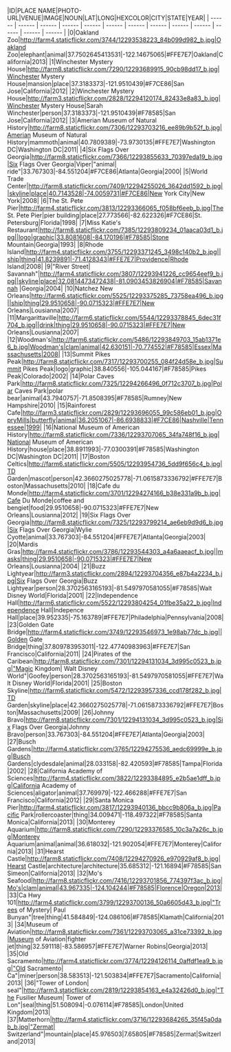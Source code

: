 |ID|PLACE NAME|PHOTO-URL|VENUE|IMAGE|NOUN|LAT|LONG|HEXCOLOR|CITY|STATE|YEAR|
| ------ | ------ | ------ | ------ | ------ | ------ | ------ | ------ | ------ | ------ | ------ | ------ | ------ |
|0|Oakland Zoo|http://farm4.staticflickr.com/3744/12293538223_84b099d982_b.jpg|Oakland Zoo|elephant|animal|37.7502645413531|-122.14675065|#FFE7E7|Oakland|California|2013|
|1|Winchester Mystery House|http://farm8.staticflickr.com/7290/12293689915_90cb98dd17_b.jpg|Winchester Mystery House|mansion|place|37.3183373|-121.9510439|#F7CE86|San Jose|California|2012|
|2|Winchester Mystery House|http://farm3.staticflickr.com/2828/12294120174_82433e8a83_b.jpg|Winchester Mystery House|Sarah Winchester|person|37.3183373|-121.9510439|#F78585|San Jose|California|2012|
|3|Amerian Museum of Natural History|http://farm8.staticflickr.com/7306/12293703216_ee89b9b52f_b.jpg|Amerian Museum of Natural History|mammoth|animal|40.7809389|-73.9730135|#FFE7E7|Washington DC|Washington DC|2011|
|4|Six Flags Over Georgia|http://farm8.staticflickr.com/7366/12293855633_70397eda19_b.jpg|Six Flags Over Georgia|Viper|"animal| ride"|33.767303|-84.551204|#F7CE86|Atlanta|Georgia|2000|
|5|World Trade Center|http://farm8.staticflickr.com/7409/12294255026_3642dd1592_b.jpg||skyline|place|40.7143528|-74.0059731|#F7CE86|New York City|New York|2008|
|6|The St. Pete Pier|http://farm4.staticflickr.com/3813/12293366065_f058bf6eeb_b.jpg|The St. Pete Pier|pier building|place|27.773566|-82.622326|#F7CE86|St. Petersburg|Florida|1998|
|7|Miss Katie's Restaurant|http://farm8.staticflickr.com/7385/12293809234_01aaca03d1_b.jpg||logo|graphic|33.8081608|-84.170196|#F78585|Stone Mountain|Georgia|1993|
|8|Rhode Island|http://farm4.staticflickr.com/3755/12293371245_3498c140b2_b.jpg||ship|thing|41.8239891|-71.4128343|#FFE7E7|Providence|Rhode Island|2008|
|9|"River Street| Savannah"|http://farm4.staticflickr.com/3807/12293941226_cc9654eef9_b.jpg||skyline|place|32.0814473472438|-81.0903453826904|#F78585|Savannah |Georgia|2004|
|10|Natchez New Orleans|http://farm6.staticflickr.com/5525/12293375285_73758ea496_b.jpg||ship|thing|29.9510658|-90.0715323|#FFE7E7|New Orleans|Lousianna|2007|
|11|Margarittaville|http://farm6.staticflickr.com/5544/12293378845_6dec31f704_b.jpg||drink|thing|29.9510658|-90.0715323|#FFE7E7|New Orleans|Lousianna|2007|
|12|Woodman's|http://farm6.staticflickr.com/5486/12293849703_15ab1371e6_b.jpg|Woodman's|clam|animal|42.630151|-70.774552|#F78585|Essex|Massachusetts|2008|
|13|Summit Pikes Peak|http://farm8.staticflickr.com/7317/12293700255_084f24d58e_b.jpg|Summit Pikes Peak|logo|graphic|38.840556|-105.044167|#F78585|Pikes Peak|Colorado|2002|
|14|Polar Caves Park|http://farm8.staticflickr.com/7325/12294266496_0f712c3707_b.jpg|Polar Caves Park|polar bear|animal|43.7940757|-71.8508395|#F78585|Rumney|New Hampshire|2010|
|15|Rainforest Cafe|http://farm3.staticflickr.com/2829/12293696055_99c586eb01_b.jpg|OpryMills|butterfly|animal|36.2051067|-86.6938833|#F7CE86|Nashville|Tennessee|1999|
|16|National Museum of American History|http://farm8.staticflickr.com/7336/12293707065_34fa748f16_b.jpg|National Museum of American History|house|place|38.8911993|-77.0300391|#F78585|Washington DC|Washington DC|2011|
|17|Boston Celtics|http://farm6.staticflickr.com/5505/12293954736_5dd9f656c4_b.jpg|TD Garden|mascot|person|42.3660275025778|-71.0615873336792|#FFE7E7|Boston|Massachusetts|2010|
|18|Cafe du Monde|http://farm4.staticflickr.com/3701/12294274166_b38e331a9b_b.jpg|Cafe Du Monde|coffee and bengiet|food|29.9510658|-90.0715323|#FFE7E7|New Orleans|Lousianna|2012|
|19|Six Flags Over Georgia|http://farm8.staticflickr.com/7325/12293799214_ae6eb9d9d6_b.jpg|Six Flags Over Georgia|Wylie Cyotte|animal|33.767303|-84.551204|#FFE7E7|Atlanta|Georgia|2003|
|20|Mardis Gras|http://farm4.staticflickr.com/3786/12293544303_a4a6aaeacf_b.jpg||masks|thing|29.9510658|-90.0715323|#FFE7E7|New Orleans|Lousianna|2004|
|21|Buzz Lightyear|http://farm3.staticflickr.com/2894/12293704356_e87b4a2234_b.jpg|Six Flags Over Georgia|Buzz Lightyear|person|28.3702563165193|-81.5497970581055|#F78585|Walt Disney World|Florida|2001|
|22|Independence Hall|http://farm6.staticflickr.com/5522/12293804254_01fbe35a22_b.jpg|Independence Hall|Indepence Hall|place|39.952335|-75.163789|#FFE7E7|Philadelphia|Pennsylvania|2008|
|23|Golden Gate Bridge|http://farm4.staticflickr.com/3749/12293546973_1e98ab77dc_b.jpg||Golden Gate Bridge|thing|37.809783953011|-122.47740983963|#FFE7E7|San Francisco|California|2011|
|24|Pirates of the Caribean|http://farm8.staticflickr.com/7301/12294131034_3d995c0523_b.jpg|"Magic Kingdom| Walt Disney World"|Goofey|person|28.3702563165193|-81.5497970581055|#FFE7E7|Walt Disney World|Florida|2001|
|25|Boston Skyline|http://farm6.staticflickr.com/5472/12293957336_ccd178f282_b.jpg|TD Garden|skyline|place|42.3660275025778|-71.0615873336792|#FFE7E7|Boston|Massachusetts|2009|
|26|Johnny Bravo|http://farm8.staticflickr.com/7301/12294131034_3d995c0523_b.jpg|Six Flags Over Georgia|Johnny Bravo|person|33.767303|-84.551204|#FFE7E7|Atlanta|Georgia|2003|
|27|Busch Gardens|http://farm4.staticflickr.com/3765/12294275536_aedc69999e_b.jpg|Busch Gardens|clydesdale|animal|28.033158|-82.420593|#F78585|Tampa|Florida|2002|
|28|California Academy of Sciences|http://farm4.staticflickr.com/3822/12293384895_e2b5ae1dff_b.jpg|California Academy of Sciences|aligator|animal|37.769979|-122.466288|#FFE7E7|San Francisco|California|2012|
|29|Santa Monica Pier|http://farm4.staticflickr.com/3817/12293940136_bbcc9b806a_b.jpg|Pacific Park|rollercoaster|thing|34.009471|-118.497322|#F78585|Santa Monica|California|2013|
|30|Monterey Aquarium|http://farm8.staticflickr.com/7290/12293376585_10c3a7a26c_b.jpg|Monterey Aquarium|animal|animal|36.618032|-121.902054|#FFE7E7|Monterey|California|2013|
|31|Hearst Castle|http://farm8.staticflickr.com/7408/12294270926_e970929af8_b.jpg|Hearst Castle|architecture|architecture|35.685312|-121.16894|#F78585|San Simeon|California|2013|
|32|Mo's Seafood|http://farm8.staticflickr.com/7416/12293701856_774397f3ac_b.jpg|Mo's|clam|animal|43.967335|-124.104244|#F78585|Florence|Oregon|2013|
|33|Ca Hwy 101|http://farm4.staticflickr.com/3799/12293700136_50a6605d43_b.jpg|"Trees of Mystery| Paul Bunyan"|tree|thing|41.584849|-124.086106|#F78585|Klamath|California|2013|
|34|Museum of Aviation|http://farm8.staticflickr.com/7361/12293703065_a31ce73392_b.jpg|Museum of Aviation|fighter jet|thing|32.591118|-83.586957|#FFE7E7|Warner Robins|Georgia|2013|
|35|Old Sacramento|http://farm4.staticflickr.com/3774/12294126114_0affdf1ea9_b.jpg|"Old Sacramento| Ca"|miner|person|38.583513|-121.503834|#FFE7E7|Sacramento|California|2013|
|36|"Tower of London| seal"|http://farm3.staticflickr.com/2819/12293854163_e4a32426d0_b.jpg|"The Fusilier Museum| Tower of Lon"|seal|thing|51.508094|-0.076114|#F78585|London|United Kingdom|2013|
|37|Matterhorn|http://farm4.staticflickr.com/3716/12293684265_35f45a0dab_b.jpg|"Zermat| Switzerland"|mountain|place|45.976503|7.65805|#F78585|Zermat|Switzerland|2013|

